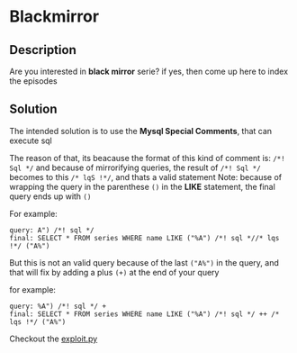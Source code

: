 # Blackmirror

## Description
Are you interested in **black mirror** serie? if yes, then come up here to index the episodes


## Solution
The intended solution is to use the **Mysql Special Comments**, that can execute sql

The reason of that, its beacause the format of this kind of comment is: `/*! Sql */`
and because of mirrorifying queries, the result of `/*! Sql */` becomes to this `/* lqS !*/`, and thats a valid statement
Note: because of wrapping the query in the parenthese `()` in the **LIKE** statement, the final query ends up with `()`

For example:
```
query: A") /*! sql */
final: SELECT * FROM series WHERE name LIKE ("%A") /*! sql *//* lqs !*/ ("A%")
```

But this is not an valid query because of the last `("A%")` in the query, and that will fix by adding a plus `(+)` at the end of your query

for example:
```
query: %A") /*! sql */ +
final: SELECT * FROM series WHERE name LIKE ("%A") /*! sql */ ++ /* lqs !*/ ("A%")
```

Checkout the [exploit.py](chall/exploit.py)
